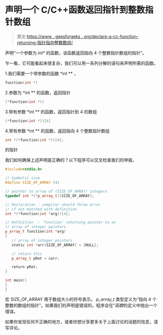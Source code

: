 # 声明一个 C/C++函数返回指针到整数指针数组

> 原文:[https://www . geesforgeks . org/declare-a-cc-function-returning-指针指向整数数组/](https://www.geeksforgeeks.org/declare-a-cc-function-returning-pointer-to-array-of-integers/)

声明“一个参数为 *int** 的函数，该函数返回指向 4 个整数指针数组的指针”。

乍一看，它可能看起来很复杂，我们可以用一系列分解的语句来声明所需的函数。

1.我们需要一个带参数的函数 *int ** ，

```cpp
function(int *)
```

2.参数为 *int ** 的函数，返回指针

```cpp
(*function(int *))
```

3.带有参数 *int ** 的函数，返回指针到 4 的数组

```cpp
(*function(int *))[4]
```

4.带有参数 *int ** 的函数，返回指向 4 个整数指针数组

```cpp
int *(*function(int *))[4];
```

的指针

我们如何确保上述声明是正确的？以下程序可以交叉检查我们的申报，

```cpp
#include<stdio.h>

// Symbolic size
#define SIZE_OF_ARRAY (4)

// pointer to array of (SIZE_OF_ARRAY) integers
typedef int *(*p_array_t)[SIZE_OF_ARRAY];

// Declaration : compiler should throw error
// if not matched with definition
int *(*function(int *arg))[4];

// Definition  : 'function' returning pointer to an
// array of integer pointers
p_array_t function(int *arg)
{
   // array of integer pointers
   static int *arr[SIZE_OF_ARRAY] = {NULL};

   // return this
   p_array_t pRet = &arr;

   return pRet;
}

int main()
{          
}
```

宏 SIZE_OF_ARRAY 用于数组大小的符号表示。 *p_array_t* 类型定义为“指向 4 个整数的数组的指针”。如果我们的声明是错误的，程序会在“*函数*的定义中抛出一个错误。

如果你发现任何不正确的地方，或者你想分享更多关于上面讨论的话题的信息，请写评论。